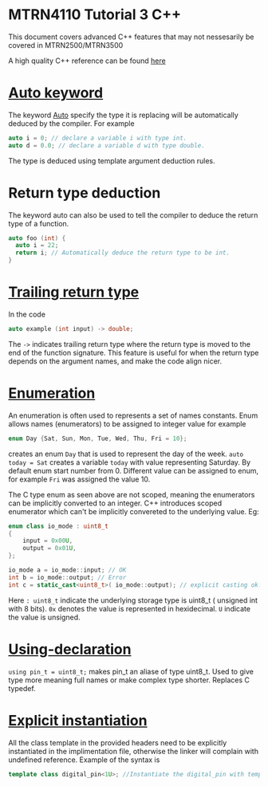 # MTRN4110 Tutorial 3 C++
This document covers advanced C++ features that may not nessesarily be covered in MTRN2500/MTRN3500

A high quality C++ reference can be found [here](https://en.cppreference.com/w/)

# [Auto keyword](https://en.cppreference.com/w/cpp/language/auto)
The keyword [Auto](https://en.cppreference.com/w/cpp/language/auto) specify the type it is replacing will be automatically deduced by the compiler. For example
```C++
auto i = 0; // declare a variable i with type int.
auto d = 0.0; // declare a variable d with type double.
```

The type is deduced using template argument deduction rules.

# Return type deduction
The keyword auto can also be used to tell the compiler to deduce the return type of a function.
```C++
auto foo (int) {
  auto i = 22;
  return i; // Automatically deduce the return type to be int.
}
```

# [Trailing return type](https://en.cppreference.com/w/cpp/language/function)
In the code 
```C++
auto example (int input) -> double;
```
The `->` indicates trailing return type where the return type is moved to the end of the function signature. This feature is useful for when the return type depends on
the argument names, and make the code align nicer.

# [Enumeration](https://en.cppreference.com/w/cpp/language/enum)
An enumeration is often used to represents a set of names constants. Enum allows names (enumerators) to be assigned to integer value for example
```C++
enum Day {Sat, Sun, Mon, Tue, Wed, Thu, Fri = 10};
```
creates an enum `Day` that is used to represent the day of the week. `auto today = Sat` creates a variable `today` with value representing Saturday. By default enum start number from 0. Different value can be assigned to enum, for example `Fri` was assigned the value 10.

The C type enum as seen above are not scoped, meaning the enumerators can be implicitly converted to an integer. C++ introduces scoped enumerator which can't be implicitly convereted to the underlying value. Eg:
```C++
enum class io_mode : uint8_t
{
    input = 0x00U,
    output = 0x01U,
};

io_mode a = io_mode::input; // OK
int b = io_mode::output; // Error
int c = static_cast<uint8_t>( io_mode::output); // explicit casting ok. c = 1;

```
Here `: uint8_t` indicate the underlying storage type is uint8_t ( unsigned int with 8 bits). `0x` denotes the value is represented in hexidecimal. `U` indicate the value is unsigned.

# [Using-declaration](https://en.cppreference.com/w/cpp/language/using_declaration)
`using pin_t = uint8_t;` makes pin_t an aliase of type uint8_t. Used to give type more meaning full names or make complex type shorter. Replaces C typedef.

# [Explicit instantiation](https://en.cppreference.com/w/cpp/language/class_template)
All the class template in the provided headers need to be explicitly instantiated in the implimentation file, otherwise the linker will complain with undefined reference. Example of the syntax is
```C++
template class digital_pin<1U>; //Instantiate the digital_pin with template argument 1.
```


